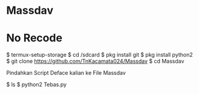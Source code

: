 # Massdav #
# No Recode #

$ termux-setup-storage
$ cd /sdcard
$ pkg install git
$ pkg install python2
$ git clone https://github.com/TnKacamata024/Massdav
$ cd Massdav

Pindahkan Script Deface kalian ke File Massdav

$ ls
$ python2 Tebas.py

